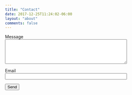 ```yaml
---
title: "Contact"
date: 2017-12-25T11:24:02-06:00
layout: "about"
comments: false
---
```

<form name="contact" method="POST" action="/contact-success" netlify>
  <p>
    <label for="message">Message</label>
    <textarea name="message" rows="5" required style="display:block; width:80%"></textarea>
  </p>
  <p>
    <label for="email">Email</label>
    <input type="email" name="email" required style="display:block; width:80%"/>
  </p>
  <p>
    <button type="submit">Send</button>
  </p>
</form>
